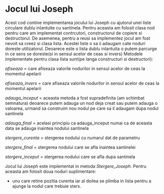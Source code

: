 # Jocul lui Joseph



Acest cod contine implementarea jocului lui Joseph cu ajutorul unei liste circulare dublu inlantuite cu santinela.
Pentru aceasta am folosit clasa nod pentru care am implementat contrcutori, constructorul de copiere si 
destructorul.
De asemenea, pentru a reusi sa implementez jocul am fost nevoit sa creez si clasa lista. Acestei liste o sa ii adaugam 
cate noduri doreste utilizatorul. Deoarece este o lista dublu inlantuita o putem parcurge in ce sens se doreste(si in sensul acelor de ceas si invers)
Metodele implementate pentru clasa lista sunt(pe langa constructuri si destructori):

*afiseaza* = care afiseaza valorile nodurilor in sensul acelor de ceas la momentul apelarii

*afiseaza_invers* = care afiseaza valorile nodurilor in sensul acelor de ceas la momentul apelarii

*adauga_inceput* = aceasta metoda a fost supradefinita (am schimbat semnatura) deoarece putem adauga un nod 
		 deja creat sau putem adauga o valoarea, urmand sa construim nou nodul pe care sa il adaugam dupa nodul santinela

*adauga_final*  = acelasi principiu ca adauga_inceput numai ca de aceasta data se adauga inaintea nodului santinela

*stergere_curenta* = stergerea nodului cu numarul dat de parametru

*stergere_final* = stergerea nodului care se afla inaintea santinelei

*stergere_inceput* = stergerea nodului care se afla dupa santinela


Jocul lui Joseph este implementat in metoda *Stergere_Joseph*. Pentru aceasta am folosit doua noduri suplimentare: 
- unu care retine pozitia curenta iar al doilea  se plimba in lista pentru a ajunge la nodul care trebuie sters.
